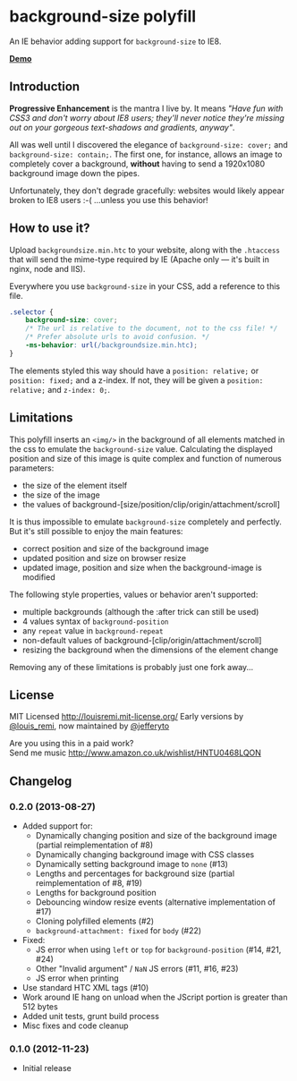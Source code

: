 background-size polyfill
========================

An IE behavior adding support for `background-size` to IE8.

**[Demo](http://louisremi.github.com/background-size-polyfill/)**

Introduction
------------

**Progressive Enhancement** is the mantra I live by. It means *"Have fun with CSS3 and don't worry about IE8 users; they'll never notice they're missing out on your gorgeous text-shadows and gradients, anyway"*.

All was well until I discovered the elegance of `background-size: cover;` and `background-size: contain;`.
The first one, for instance, allows an image to completely cover a background, 
**without** having to send a 1920x1080 background image down the pipes.

Unfortunately, they don't degrade gracefully: websites would likely appear broken to IE8 users :-( 
...unless you use this behavior!

How to use it?
--------------

Upload `backgroundsize.min.htc` to your website, along with the `.htaccess` that will send the mime-type required by IE (Apache only — it's built in nginx, node and IIS).

Everywhere you use `background-size` in your CSS, add a reference to this file.

```css
.selector { 
	background-size: cover;
	/* The url is relative to the document, not to the css file! */
	/* Prefer absolute urls to avoid confusion. */
	-ms-behavior: url(/backgroundsize.min.htc);
}
```
The elements styled this way should have a `position: relative;` or `position: fixed;` and a z-index. 
If not, they will be given a `position: relative;` and `z-index: 0;`.

Limitations
-----------

This polyfill inserts an `<img/>` in the background of all elements matched in the css to emulate the `background-size` value.
Calculating the displayed position and size of this image is quite complex and function of numerous parameters:  
- the size of the element itself  
- the size of the image  
- the values of background-[size/position/clip/origin/attachment/scroll]

It is thus impossible to emulate `background-size` completely and perfectly. But it's still possible to enjoy the main features:  
- correct position and size of the background image  
- updated position and size on browser resize  
- updated image, position and size when the background-image is modified

The following style properties, values or behavior aren't supported:  
- multiple backgrounds (although the :after trick can still be used)  
- 4 values syntax of `background-position`  
- any `repeat` value in `background-repeat`  
- non-default values of background-[clip/origin/attachment/scroll]  
- resizing the background when the dimensions of the element change

Removing any of these limitations is probably just one fork away...

License
-------

MIT Licensed http://louisremi.mit-license.org/
Early versions by [@louis_remi](http://twitter.com/louis_remi), now maintained by [@jefferyto](http://twitter.com/jefferyto)

Are you using this in a paid work?  
Send me music http://www.amazon.co.uk/wishlist/HNTU0468LQON

Changelog
---------

### 0.2.0 (2013-08-27)

- Added support for:  
  - Dynamically changing position and size of the background image (partial reimplementation of #8)  
  - Dynamically changing background image with CSS classes  
  - Dynamically setting background image to `none` (#13)  
  - Lengths and percentages for background size (partial reimplementation of #8, #19)  
  - Lengths for background position  
  - Debouncing window resize events (alternative implementation of #17)  
  - Cloning polyfilled elements (#2)  
  - `background-attachment: fixed` for `body` (#22)  
- Fixed:  
  - JS error when using `left` or `top` for `background-position` (#14, #21, #24)  
  - Other "Invalid argument" / `NaN` JS errors (#11, #16, #23)  
  - JS error when printing  
- Use standard HTC XML tags (#10)  
- Work around IE hang on unload when the JScript portion is greater than 512 bytes  
- Added unit tests, grunt build process  
- Misc fixes and code cleanup

### 0.1.0 (2012-11-23)

- Initial release

